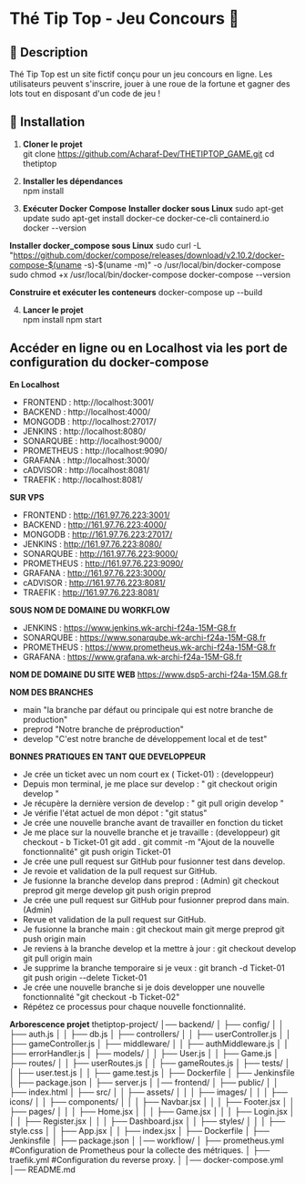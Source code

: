 # Thé Tip Top - Jeu Concours 🎡

## 📌 Description
Thé Tip Top est un site fictif conçu pour un jeu concours en ligne. 
Les utilisateurs peuvent s'inscrire, jouer à une roue de la fortune et gagner des lots tout en disposant d'un code de jeu !

## 🚀 Installation
1. **Cloner le projet**  
git clone https://github.com/Acharaf-Dev/THETIPTOP_GAME.git
cd thetiptop

2. **Installer les dépendances**  
npm install

3. **Exécuter Docker Compose**
**Installer docker sous Linux** 
sudo apt-get update
sudo apt-get install docker-ce docker-ce-cli containerd.io
docker --version

**Installer docker_compose sous Linux**
sudo curl -L "https://github.com/docker/compose/releases/download/v2.10.2/docker-compose-$(uname -s)-$(uname -m)" -o /usr/local/bin/docker-compose
sudo chmod +x /usr/local/bin/docker-compose
docker-compose --version

**Construire et exécuter les conteneurs**
docker-compose up --build

4. **Lancer le projet**  
npm install
npm start

## Accéder en ligne ou en Localhost via les port de configuration du docker-compose

**En Localhost**
- FRONTEND : http://localhost:3001/
- BACKEND : http://localhost:4000/
- MONGODB : http://localhost:27017/
- JENKINS : http://localhost:8080/
- SONARQUBE : http://localhost:9000/
- PROMETHEUS : http://localhost:9090/
- GRAFANA : http://localhost:3000/
- cADVISOR : http://localhost:8081/
- TRAEFIK : http://localhost:8081/

**SUR VPS**
- FRONTEND : http://161.97.76.223:3001/
- BACKEND : http://161.97.76.223:4000/
- MONGODB : http://161.97.76.223:27017/
- JENKINS : http://161.97.76.223:8080/
- SONARQUBE : http://161.97.76.223:9000/
- PROMETHEUS : http://161.97.76.223:9090/
- GRAFANA : http://161.97.76.223:3000/
- cADVISOR : http://161.97.76.223:8081/
- TRAEFIK : http://161.97.76.223:8081/

**SOUS NOM DE DOMAINE DU WORKFLOW**
- JENKINS : https://www.jenkins.wk-archi-f24a-15M-G8.fr 
- SONARQUBE : https://www.sonarqube.wk-archi-f24a-15M-G8.fr
- PROMETHEUS : https://www.prometheus.wk-archi-f24a-15M-G8.fr
- GRAFANA : https://www.grafana.wk-archi-f24a-15M-G8.fr

**NOM DE DOMAINE DU SITE WEB**
 https://www.dsp5-archi-f24a-15M.G8.fr

**NOM DES BRANCHES**
- main "la branche par défaut ou principale qui est notre branche de production"
- preprod "Notre branche de préproduction"
- develop "C'est notre branche de développement local et de test"

**BONNES PRATIQUES EN TANT QUE DEVELOPPEUR**
- Je crée un ticket avec un nom court ex ( Ticket-01) : (developpeur)
- Depuis mon terminal, je me place sur develop : " git checkout origin develop "
- Je récupère la dernière version de develop : " git pull origin  develop "
- Je vérifie l'état actuel de mon dépot : "git status"
- Je crée une nouvelle branche avant de travailler en fonction du ticket
- Je me place sur la nouvelle branche et je travaille : (developpeur)
        git checkout - b Ticket-01
        git add .
        git commit -m "Ajout de la nouvelle fonctionnalité"
        git push origin Ticket-01
- Je crée une pull request sur GitHub pour fusionner test dans develop.
- Je revoie et validation de la pull request sur GitHub.
- Je fusionne la branche develop dans preprod : (Admin)
        git checkout preprod
        git merge develop
        git push origin preprod
- Je crée une pull request sur GitHub pour fusionner preprod dans main. (Admin)
- Revue et validation de la pull request sur GitHub.
- Je fusionne la branche main :
        git checkout main
        git merge preprod
        git push origin main
- Je reviens à la branche develop et la mettre à jour :
        git checkout develop
        git pull origin main
- Je supprime la branche temporaire si je veux :
git branch -d Ticket-01
git push origin --delete Ticket-01
- Je crée une nouvelle branche si je dois developper une nouvelle fonctionnalité "git checkout -b Ticket-02"
- Répétez ce processus pour chaque nouvelle fonctionnalité. 

**Arborescence projet**
thetiptop-project/
│── backend/
│   ├── config/
│   │   ├── auth.js
│   │   ├── db.js
│   ├── controllers/
│   │   ├── userController.js
│   │   ├── gameController.js
│   ├── middleware/
│   │   ├── authMiddleware.js
│   │   ├── errorHandler.js
│   ├── models/
│   │   ├── User.js
│   │   ├── Game.js
│   ├── routes/
│   │   ├── userRoutes.js
│   │   ├── gameRoutes.js
│   ├── tests/
│   │   ├── user.test.js
│   │   ├── game.test.js
│   ├── Dockerfile
│   ├── Jenkinsfile
│   ├── package.json
│   ├── server.js
│
│── frontend/
│   ├── public/
│   │   ├── index.html
│   ├── src/
│   │   ├── assets/
│   │   │   ├── images/
│   │   │   ├── icons/
│   │   ├── components/
│   │   │   ├── Navbar.jsx
│   │   │   ├── Footer.jsx
│   │   ├── pages/
│   │   │   ├── Home.jsx
│   │   │   ├── Game.jsx
│   │   │   ├── Login.jsx
│   │   │   ├── Register.jsx
│   │   │   ├── Dashboard.jsx
│   │   ├── styles/
│   │   │   ├── style.css
│   │   ├── App.jsx
│   │   ├── index.jsx
│   ├── Dockerfile
│   ├── Jenkinsfile
│   ├── package.json
│
│── workflow/
│   ├── prometheus.yml   #Configuration de Prometheus pour la collecte des métriques.
│   ├── traefik.yml      #Configuration du reverse proxy.
│
│── docker-compose.yml
│── README.md
